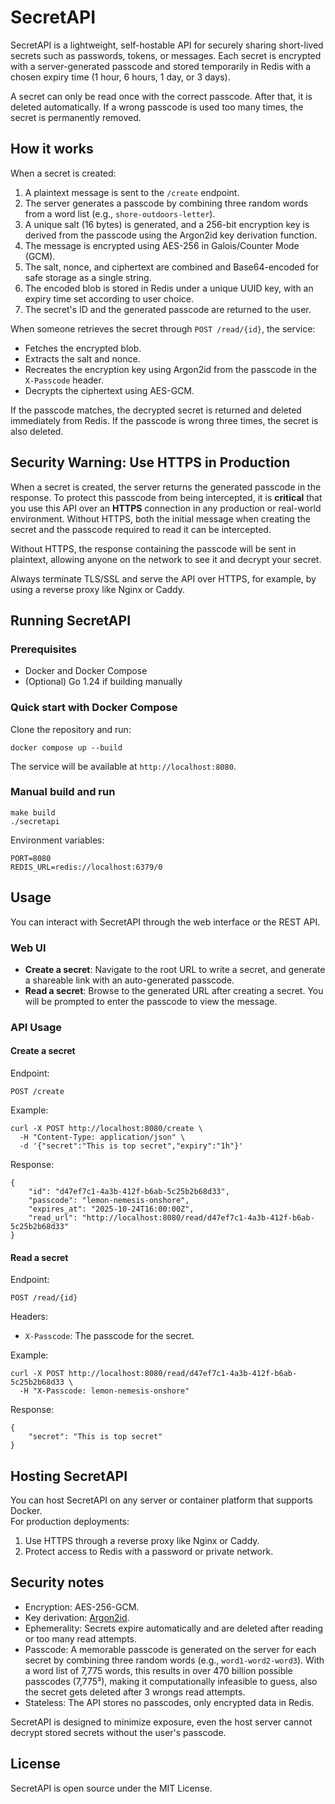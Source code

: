 # SecretAPI

SecretAPI is a lightweight, self-hostable API for securely sharing short-lived secrets such as passwords, tokens, or messages. Each secret is encrypted with a server-generated passcode and stored temporarily in Redis with a chosen expiry time (1 hour, 6 hours, 1 day, or 3 days).

A secret can only be read once with the correct passcode. After that, it is deleted automatically. If a wrong passcode is used too many times, the secret is permanently removed.

## How it works

When a secret is created:

1. A plaintext message is sent to the `/create` endpoint.
2. The server generates a passcode by combining three random words from a word list (e.g., `shore-outdoors-letter`).
3. A unique salt (16 bytes) is generated, and a 256-bit encryption key is derived from the passcode using the Argon2id key derivation function.
4. The message is encrypted using AES-256 in Galois/Counter Mode (GCM).
5. The salt, nonce, and ciphertext are combined and Base64-encoded for safe storage as a single string.
6. The encoded blob is stored in Redis under a unique UUID key, with an expiry time set according to user choice.
7. The secret's ID and the generated passcode are returned to the user.

When someone retrieves the secret through `POST /read/{id}`, the service:
- Fetches the encrypted blob.
- Extracts the salt and nonce.
- Recreates the encryption key using Argon2id from the passcode in the `X-Passcode` header.
- Decrypts the ciphertext using AES-GCM.

If the passcode matches, the decrypted secret is returned and deleted immediately from Redis. If the passcode is wrong three times, the secret is also deleted.

## Security Warning: Use HTTPS in Production

When a secret is created, the server returns the generated passcode in the response. To protect this passcode from being intercepted, it is **critical** that you use this API over an **HTTPS** connection in any production or real-world environment. Without HTTPS, both the initial message when creating the secret and the passcode required to read it can be intercepted.

Without HTTPS, the response containing the passcode will be sent in plaintext, allowing anyone on the network to see it and decrypt your secret.

Always terminate TLS/SSL and serve the API over HTTPS, for example, by using a reverse proxy like Nginx or Caddy.

## Running SecretAPI

### Prerequisites
- Docker and Docker Compose  
- (Optional) Go 1.24 if building manually

### Quick start with Docker Compose
Clone the repository and run:

    docker compose up --build

The service will be available at `http://localhost:8080`.

### Manual build and run

    make build
    ./secretapi

Environment variables:

    PORT=8080
    REDIS_URL=redis://localhost:6379/0

## Usage

You can interact with SecretAPI through the web interface or the REST API.

### Web UI

- **Create a secret**: Navigate to the root URL to write a secret, and generate a shareable link with an auto-generated passcode.
- **Read a secret**: Browse to the generated URL after creating a secret. You will be prompted to enter the passcode to view the message.

### API Usage

#### Create a secret

Endpoint:

    POST /create

Example:

    curl -X POST http://localhost:8080/create \
      -H "Content-Type: application/json" \
      -d '{"secret":"This is top secret","expiry":"1h"}'

Response:

    {
        "id": "d47ef7c1-4a3b-412f-b6ab-5c25b2b68d33",
        "passcode": "lemon-nemesis-onshore",
        "expires_at": "2025-10-24T16:00:00Z",
        "read_url": "http://localhost:8080/read/d47ef7c1-4a3b-412f-b6ab-5c25b2b68d33"
    }

#### Read a secret

Endpoint:

    POST /read/{id}

Headers:

- `X-Passcode`: The passcode for the secret.

Example:

    curl -X POST http://localhost:8080/read/d47ef7c1-4a3b-412f-b6ab-5c25b2b68d33 \
      -H "X-Passcode: lemon-nemesis-onshore"

Response:

    {
        "secret": "This is top secret"
    }


## Hosting SecretAPI

You can host SecretAPI on any server or container platform that supports Docker.  
For production deployments:
1. Use HTTPS through a reverse proxy like Nginx or Caddy.  
2. Protect access to Redis with a password or private network.  

## Security notes

- Encryption: AES-256-GCM.  
- Key derivation: [Argon2id](https://pkg.go.dev/golang.org/x/crypto/argon2#hdr-Argon2id).  
- Ephemerality: Secrets expire automatically and are deleted after reading or too many read attempts.  
- Passcode: A memorable passcode is generated on the server for each secret by combining three random words (e.g., `word1-word2-word3`). With a word list of 7,775 words, this results in over 470 billion possible passcodes (7,775³), making it computationally infeasible to guess, also the secret gets deleted after 3 wrongs read attempts.
- Stateless: The API stores no passcodes, only encrypted data in Redis.

SecretAPI is designed to minimize exposure, even the host server cannot decrypt stored secrets without the user's passcode.

## License

SecretAPI is open source under the MIT License.
